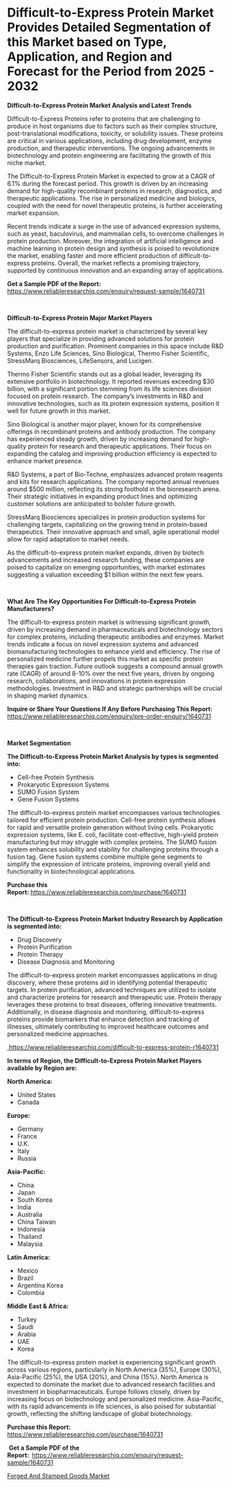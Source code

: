 <p><h1>Difficult-to-Express Protein Market Provides Detailed Segmentation of this Market based on Type, Application, and Region and Forecast for the Period from 2025 - 2032</h1></p><p><strong>Difficult-to-Express Protein Market Analysis and Latest Trends</strong></p>
<p><p>Difficult-to-Express Proteins refer to proteins that are challenging to produce in host organisms due to factors such as their complex structure, post-translational modifications, toxicity, or solubility issues. These proteins are critical in various applications, including drug development, enzyme production, and therapeutic interventions. The ongoing advancements in biotechnology and protein engineering are facilitating the growth of this niche market.</p><p>The Difficult-to-Express Protein Market is expected to grow at a CAGR of 6.1% during the forecast period. This growth is driven by an increasing demand for high-quality recombinant proteins in research, diagnostics, and therapeutic applications. The rise in personalized medicine and biologics, coupled with the need for novel therapeutic proteins, is further accelerating market expansion. </p><p>Recent trends indicate a surge in the use of advanced expression systems, such as yeast, baculovirus, and mammalian cells, to overcome challenges in protein production. Moreover, the integration of artificial intelligence and machine learning in protein design and synthesis is poised to revolutionize the market, enabling faster and more efficient production of difficult-to-express proteins. Overall, the market reflects a promising trajectory, supported by continuous innovation and an expanding array of applications.</p></p>
<p><strong>Get a Sample PDF of the Report:&nbsp;</strong> <a href="https://www.reliableresearchiq.com/enquiry/request-sample/1640731?utm_campaign=3136&utm_medium=2&utm_source=Github&utm_content=ia&utm_term=23032025&utm_id=difficult-to-express-protein">https://www.reliableresearchiq.com/enquiry/request-sample/1640731</a></p>
<p>&nbsp;</p>
<p><strong>Difficult-to-Express Protein Major Market Players</strong></p>
<p><p>The difficult-to-express protein market is characterized by several key players that specialize in providing advanced solutions for protein production and purification. Prominent companies in this space include R&D Systems, Enzo Life Sciences, Sino Biological, Thermo Fisher Scientific, StressMarq Biosciences, LifeSensors, and Lucigen.</p><p>Thermo Fisher Scientific stands out as a global leader, leveraging its extensive portfolio in biotechnology. It reported revenues exceeding $30 billion, with a significant portion stemming from its life sciences division focused on protein research. The company’s investments in R&D and innovative technologies, such as its protein expression systems, position it well for future growth in this market.</p><p>Sino Biological is another major player, known for its comprehensive offerings in recombinant proteins and antibody production. The company has experienced steady growth, driven by increasing demand for high-quality protein for research and therapeutic applications. Their focus on expanding the catalog and improving production efficiency is expected to enhance market presence.</p><p>R&D Systems, a part of Bio-Techne, emphasizes advanced protein reagents and kits for research applications. The company reported annual revenues around $500 million, reflecting its strong foothold in the bioresearch arena. Their strategic initiatives in expanding product lines and optimizing customer solutions are anticipated to bolster future growth.</p><p>StressMarq Biosciences specializes in protein production systems for challenging targets, capitalizing on the growing trend in protein-based therapeutics. Their innovative approach and small, agile operational model allow for rapid adaptation to market needs.</p><p>As the difficult-to-express protein market expands, driven by biotech advancements and increased research funding, these companies are poised to capitalize on emerging opportunities, with market estimates suggesting a valuation exceeding $1 billion within the next few years.</p></p>
<p>&nbsp;</p>
<p><strong>What Are The Key Opportunities For Difficult-to-Express Protein Manufacturers?</strong></p>
<p><p>The difficult-to-express protein market is witnessing significant growth, driven by increasing demand in pharmaceuticals and biotechnology sectors for complex proteins, including therapeutic antibodies and enzymes. Market trends indicate a focus on novel expression systems and advanced biomanufacturing technologies to enhance yield and efficiency. The rise of personalized medicine further propels this market as specific protein therapies gain traction. Future outlook suggests a compound annual growth rate (CAGR) of around 8-10% over the next five years, driven by ongoing research, collaborations, and innovations in protein expression methodologies. Investment in R&D and strategic partnerships will be crucial in shaping market dynamics.</p></p>
<p><strong>Inquire or Share Your Questions If Any Before Purchasing This Report:</strong> <a href="https://www.reliableresearchiq.com/enquiry/pre-order-enquiry/1640731?utm_campaign=3136&utm_medium=2&utm_source=Github&utm_content=ia&utm_term=23032025&utm_id=difficult-to-express-protein">https://www.reliableresearchiq.com/enquiry/pre-order-enquiry/1640731</a></p>
<p>&nbsp;</p>
<p><strong>Market Segmentation</strong></p>
<p><strong>The Difficult-to-Express Protein Market Analysis by types is segmented into:</strong></p>
<p><ul><li>Cell-free Protein Synthesis</li><li>Prokaryotic Expression Systems</li><li>SUMO Fusion System</li><li>Gene Fusion Systems</li></ul></p>
<p><p>The difficult-to-express protein market encompasses various technologies tailored for efficient protein production. Cell-free protein synthesis allows for rapid and versatile protein generation without living cells. Prokaryotic expression systems, like E. coli, facilitate cost-effective, high-yield protein manufacturing but may struggle with complex proteins. The SUMO fusion system enhances solubility and stability for challenging proteins through a fusion tag. Gene fusion systems combine multiple gene segments to simplify the expression of intricate proteins, improving overall yield and functionality in biotechnological applications.</p></p>
<p><strong>Purchase this Report:&nbsp;</strong><a href="https://www.reliableresearchiq.com/purchase/1640731?utm_campaign=3136&utm_medium=2&utm_source=Github&utm_content=ia&utm_term=23032025&utm_id=difficult-to-express-protein">https://www.reliableresearchiq.com/purchase/1640731</a></p>
<p>&nbsp;</p>
<p><strong>The Difficult-to-Express Protein Market Industry Research by Application is segmented into:</strong></p>
<p><ul><li>Drug Discovery</li><li>Protein Purification</li><li>Protein Therapy</li><li>Disease Diagnosis and Monitoring</li></ul></p>
<p><p>The difficult-to-express protein market encompasses applications in drug discovery, where these proteins aid in identifying potential therapeutic targets. In protein purification, advanced techniques are utilized to isolate and characterize proteins for research and therapeutic use. Protein therapy leverages these proteins to treat diseases, offering innovative treatments. Additionally, in disease diagnosis and monitoring, difficult-to-express proteins provide biomarkers that enhance detection and tracking of illnesses, ultimately contributing to improved healthcare outcomes and personalized medicine approaches.</p></p>
<p><a href="https://www.reliableresearchiq.com/difficult-to-express-protein-r1640731?utm_campaign=3136&utm_medium=2&utm_source=Github&utm_content=ia&utm_term=23032025&utm_id=difficult-to-express-protein">&nbsp;https://www.reliableresearchiq.com/difficult-to-express-protein-r1640731</a></p>
<p><strong>In terms of Region, the Difficult-to-Express Protein Market Players available by Region are:</strong></p>
<p>
    <p> <strong> North America: </strong>
        <ul>
            <li>United States</li>
            <li>Canada</li>
        </ul>
        </p> 
    <p> <strong> Europe: </strong>
        <ul>
            <li>Germany</li>
            <li>France</li>
            <li>U.K.</li>
            <li>Italy</li>
            <li>Russia</li>
        </ul>
        </p> 
    <p> <strong> Asia-Pacific: </strong>
        <ul>
            <li>China</li>
            <li>Japan</li>
            <li>South Korea</li>
            <li>India</li>
            <li>Australia</li>
            <li>China Taiwan</li>
            <li>Indonesia</li>
            <li>Thailand</li>
            <li>Malaysia</li>
        </ul>
        </p> 
    <p> <strong> Latin America: </strong>
        <ul>
            <li>Mexico</li>
            <li>Brazil</li>
            <li>Argentina Korea</li>
            <li>Colombia</li>
        </ul>
        </p> 
    <p> <strong> Middle East & Africa: </strong>
        <ul>
            <li>Turkey</li>
            <li>Saudi</li>
            <li>Arabia</li>
            <li>UAE</li>
            <li>Korea</li>
        </ul>
    </p>
    </p>
<p><p>The difficult-to-express protein market is experiencing significant growth across various regions, particularly in North America (35%), Europe (30%), Asia-Pacific (25%), the USA (20%), and China (15%). North America is expected to dominate the market due to advanced research facilities and investment in biopharmaceuticals. Europe follows closely, driven by increasing focus on biotechnology and personalized medicine. Asia-Pacific, with its rapid advancements in life sciences, is also poised for substantial growth, reflecting the shifting landscape of global biotechnology.</p></p>
<p><strong>Purchase this Report: </strong><a href="https://www.reliableresearchiq.com/purchase/1640731?utm_campaign=3136&utm_medium=2&utm_source=Github&utm_content=ia&utm_term=23032025&utm_id=difficult-to-express-protein">https://www.reliableresearchiq.com/purchase/1640731</a></p>
<p>&nbsp;<strong>Get a Sample PDF of the Report:&nbsp;&nbsp;</strong><a href="https://www.reliableresearchiq.com/enquiry/request-sample/1640731?utm_campaign=3136&utm_medium=2&utm_source=Github&utm_content=ia&utm_term=23032025&utm_id=difficult-to-express-protein">https://www.reliableresearchiq.com/enquiry/request-sample/1640731</a></p>
<p><strong></strong></p>
<p><p><a href="https://github.com/elodielamto06/Market-Research-Report-List-1/blob/main/forged-and-stamped-goods-market.md?utm_campaign=3136&utm_medium=2&utm_source=Github&utm_content=ia&utm_term=23032025&utm_id=difficult-to-express-protein">Forged And Stamped Goods Market</a></p></p>